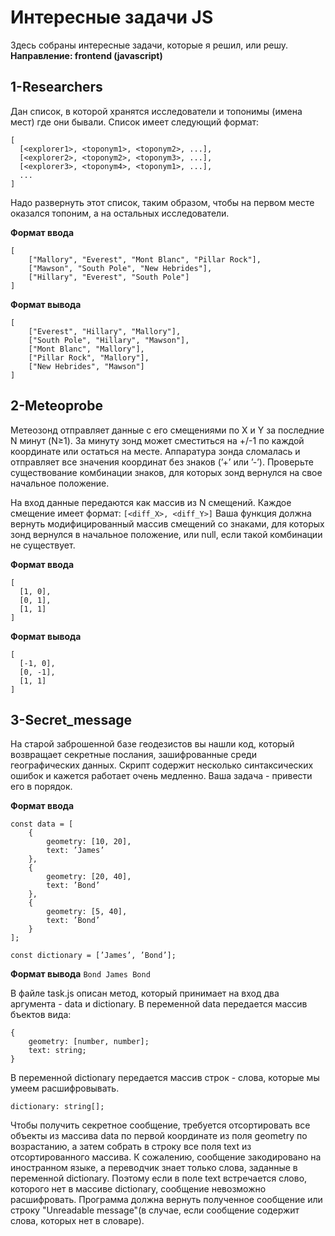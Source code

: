 # Интересные задачи JS
Здесь собраны интересные задачи, которые я решил, или решу. __Направление: frontend (javascript)__

## 1-Researchers

Дан список, в которой хранятся исследователи и топонимы (имена мест) где они бывали. Список имеет следующий формат:

```
[  
  [<explorer1>, <toponym1>, <toponym2>, ...],  
  [<explorer2>, <toponym2>, <toponym3>, ...],  
  [<explorer3>, <toponym4>, <toponym1>, ...],  
  ...  
]
```

Надо развернуть этот список, таким образом, чтобы на первом месте оказался топоним, а на остальных исследователи.

__Формат ввода__

```
[  
    ["Mallory", "Everest", "Mont Blanc", "Pillar Rock"],  
    ["Mawson", "South Pole", "New Hebrides"],  
    ["Hillary", "Everest", "South Pole"]  
]
```

__Формат вывода__

```
[  
    ["Everest", "Hillary", "Mallory"],  
    ["South Pole", "Hillary", "Mawson"],  
    ["Mont Blanc", "Mallory"],  
    ["Pillar Rock", "Mallory"],  
    ["New Hebrides", "Mawson"]  
]
```


## 2-Meteoprobe

Метеозонд отправляет данные с его смещениями по X и Y за последние N минут (N≥1). За минуту зонд может сместиться на +/-1 по каждой координате или остаться на месте.
Аппаратура зонда сломалась и отправляет все значения координат без знаков (’+’ или ’-’). Проверьте существование комбинации знаков, для которых зонд вернулся на свое начальное положение.

На вход данные передаются как массив из N смещений. 
Каждое смещение имеет формат: `[<diff_X>, <diff_Y>]`
Ваша функция должна вернуть модифицированный массив смещений со знаками, для которых зонд вернулся в начальное положение, или null, если такой комбинации не существует.

__Формат ввода__

```
[  
  [1, 0],  
  [0, 1],  
  [1, 1]  
]
```
__Формат вывода__

```
[  
  [-1, 0],  
  [0, -1],  
  [1, 1]  
]
```


## 3-Secret_message

На старой заброшенной базе геодезистов вы нашли код, который возвращает секретные послания, зашифрованные среди географических данных. Скрипт содержит несколько синтаксических ошибок и кажется работает очень медленно. Ваша задача - привести его в порядок.

__Формат ввода__

```
const data = [  
    {  
        geometry: [10, 20],  
        text: ’James’  
    },  
    {  
        geometry: [20, 40],  
        text: ’Bond’  
    },  
    {  
        geometry: [5, 40],  
        text: ’Bond’  
    }  
];  

const dictionary = [’James’, ’Bond’];
```

__Формат вывода__
`Bond James Bond`

В файле task.js описан метод, который принимает на вход два аргумента - data и dictionary. В переменной data передается массив бъектов вида:
```
{  
    geometry: [number, number];  
    text: string;  
}
```
В переменной dictionary передается массив строк - слова, которые мы умеем расшифровывать.

`dictionary: string[];`

Чтобы получить секретное сообщение, требуется отсортировать все объекты из массива data по первой координате из поля geometry по возрастанию, а затем собрать в строку все поля text из отсортированного массива.
К сожалению, сообщение закодировано на иностранном языке, а переводчик знает только слова, заданные в переменной dictionary. Поэтому если в поле text встречается слово, которого нет в массиве dictionary, сообщение невозможно расшифровать.
Программа должна вернуть полученное сообщение или строку "Unreadable message"(в случае, если сообщение содержит слова, которых нет в словаре).
